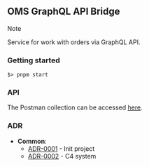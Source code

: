 ## OMS GraphQL API Bridge

> [!NOTE]
> Service for work with orders via GraphQL API.

### Getting started

```
$> pnpm start
```

### API

The Postman collection can be accessed [here](https://raw.githubusercontent.com/shortlink-org/shortlink/main/boundaries/shop/docs/API/shortlink-shop.postman_collection.json).

### ADR

- **Common**:
  - [ADR-0001](./docs/ADR/decisions/0001-init-project.md) - Init project
  - [ADR-0002](./docs/ADR/decisions/0002-c4-system.md) - C4 system
